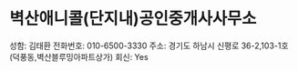 # 벽산애니콜(단지내)공인중개사사무소

성함: 김태환
전화번호: 010-6500-3330
주소: 경기도 하남시 신평로 36-2,103-1호 (덕풍동,벽산블루밍아파트상가)
회신: Yes